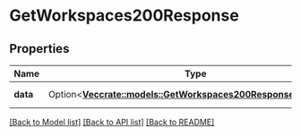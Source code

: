 # GetWorkspaces200Response

## Properties

Name | Type | Description | Notes
------------ | ------------- | ------------- | -------------
**data** | Option<[**Vec<crate::models::GetWorkspaces200ResponseDataInner>**](getWorkspaces_200_response_data_inner.md)> | A list of workspaces. | [optional]

[[Back to Model list]](../README.md#documentation-for-models) [[Back to API list]](../README.md#documentation-for-api-endpoints) [[Back to README]](../README.md)


